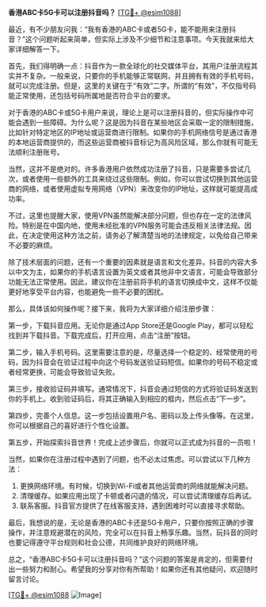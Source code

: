 **香港ABC卡5G卡可以注册抖音吗？** [[TG💪+ @esim1088](https://t.me/s/esim1088)]

最近，有不少朋友问我：“我有香港的ABC卡或者5G卡，能不能用来注册抖音？”这个问题听起来简单，但实际上涉及不少细节和注意事项。今天我就来给大家详细解答一下。

首先，我们得明确一点：抖音作为一款全球化的社交媒体平台，其用户注册流程其实并不复杂。一般来说，只要你的手机能够正常联网，并且拥有有效的手机号码，就可以完成注册。但是，这里的关键在于“有效”二字。所谓的“有效”，不仅指号码能正常使用，还包括号码所属地是否符合平台的要求。

对于香港的ABC卡或5G卡用户来说，理论上是可以注册抖音的，但实际操作中可能会遇到一些障碍。为什么呢？这是因为抖音在某些地区会采取一定的限制措施，比如针对特定地区的IP地址或运营商进行限制。如果你的手机网络信号是通过香港的本地运营商提供的，而这些运营商被抖音标记为高风险区域，那么你就有可能无法顺利注册账号。

当然，这并不是绝对的。许多香港用户依然成功注册了抖音，只是需要多尝试几次，或者使用一些额外的工具来绕过这些限制。例如，你可以尝试切换到其他运营商的网络，或者使用虚拟专用网络（VPN）来改变你的IP地址，这样就可能提高成功率。

不过，这里也提醒大家，使用VPN虽然能解决部分问题，但也存在一定的法律风险。特别是在中国内地，使用未经批准的VPN服务可能会违反相关法律法规。因此，在决定使用这种方法之前，请务必了解清楚当地的法律规定，以免给自己带来不必要的麻烦。

除了技术层面的问题，还有一个重要的因素就是语言和文化差异。抖音的内容大多以中文为主，如果你的手机语言设置为英文或者其他非中文语言，可能会导致部分功能无法正常使用。因此，建议你在注册前将手机的语言切换成中文，这样不仅能更好地享受平台内容，也能避免一些不必要的困扰。

那么，具体该如何操作呢？接下来，我将为大家详细介绍注册步骤：

第一步，下载抖音应用。无论你是通过App Store还是Google Play，都可以轻松找到并下载抖音。下载完成后，打开应用，点击“注册”按钮。

第二步，输入手机号码。这里需要注意的是，尽量选择一个稳定的、经常使用的号码，因为抖音会在验证过程中向这个号码发送验证码短信。如果你的号码不稳定或者经常更换，可能会导致验证失败。

第三步，接收验证码并填写。通常情况下，抖音会通过短信的方式将验证码发送到你的手机上。收到验证码后，将其正确输入到相应的框内，然后点击“下一步”。

第四步，完善个人信息。这一步包括设置用户名、密码以及上传头像等。在这里，你可以根据自己的喜好进行个性化设置。

第五步，开始探索抖音世界！完成上述步骤后，你就可以正式成为抖音的一员啦！

当然，如果你在注册过程中遇到了问题，也不必太过焦虑。可以尝试以下几种方法：

1. 更换网络环境。有时候，切换到Wi-Fi或者其他运营商的网络就能解决问题。
2. 清理缓存。如果应用出现了卡顿或者闪退的情况，可以尝试清理缓存后再试。
3. 联系客服。抖音官方提供了在线客服支持，遇到困难时可以直接寻求帮助。

最后，我想说的是，无论是香港的ABC卡还是5G卡用户，只要你按照正确的步骤操作，并注意规避潜在的风险，完全可以在抖音上畅享乐趣。当然，玩抖音的同时也要记得遵守平台规则和社会公德，共同维护良好的网络环境。

总之，“香港ABC卡5G卡可以注册抖音吗？”这个问题的答案是肯定的，但需要付出一些努力和耐心。希望我的分享对你有所帮助！如果你还有其他疑问，欢迎随时留言讨论。

[[TG💪+ @esim1088](https://t.me/s/esim1088) ![Image](https://i.postimg.cc/4NQfJmqS/Snipaste-2025-05-13-00-14-12.png)]